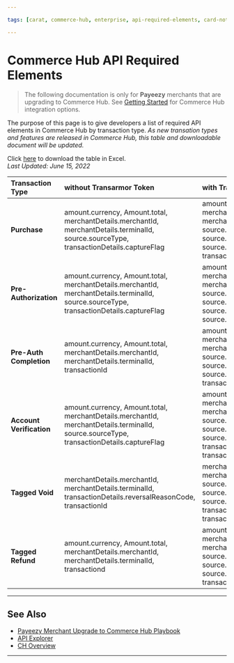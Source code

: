 ```yaml
---

tags: [carat, commerce-hub, enterprise, api-required-elements, card-not-present, payeezy]

---
```


# Commerce Hub API Required Elements

<!-- theme: danger -->
> The following documentation is only for **Payeezy** merchants that are upgrading to Commerce Hub. See [Getting Started](?path=docs/Getting-Started/Getting-Started-General.md) for Commerce Hub integration options.

The purpose of this page is to give developers a list of required API elements in Commerce Hub by transaction type.  _As new transation types and features are released in Commerce Hub, this table and downloadable document will be updated._  

Click [here](https://github.com/Fiserv/Commerce-Hub/raw/Payeezy-Prod/assets/doc-files/Commerce_Hub_Required_API_Elements.xlsx) to download the table in Excel.\
_Last Updated: June 15, 2022_

| Transaction Type | without Transarmor Token | with Transarmor Token|
| :-------------------------------------- | :------------- |:----------------|
|**Purchase** | amount.currency, Amount.total, merchantDetails.merchantId, merchantDetails.terminalId, source.sourceType, transactionDetails.captureFlag  | amount.currency, Amount.total, merchantDetails.merchantId, merchantDetails.terminalId, source.card.expirationMonth, source.card.expirationYear, source.sourceType, source.tokenData, source.tokenSource, transactionDetails.captureFlag |
|**Pre-Authorization** | amount.currency, Amount.total, merchantDetails.merchantId,  merchantDetails.terminalId, source.sourceType, transactionDetails.captureFlag | amount.currency, Amount.total, merchantDetails.merchantId, merchantDetails.terminalId, source.card.expirationMonth, source.card.expirationYear,  source.sourceType, source.tokenData, source.tokenSource,transactionDetails.captureFlag |
|**Pre-Auth Completion** | amount.currency, Amount.total, merchantDetails.merchantId, merchantDetails.terminalId, transactionId | amount.currency, Amount.total, merchantDetails.merchantId, merchantDetails.terminalId, source.card.expirationMonth, source.card.expirationYear, source.sourceType, source.tokenData, source.tokenSource, transactionId  |
|**Account Verification** | amount.currency,  Amount.total, merchantDetails.merchantId, merchantDetails.terminalId, source.sourceType,  transactionDetails.captureFlag | amount.currency, Amount.total, merchantDetails.merchantId, merchantDetails.terminalId, source.card.expirationMonth, source.card.expirationYear, source.sourceType, source.tokenData, source.tokenSource, transactionDetails.captureFlag, transactionDetails.createToken |
|**Tagged Void** |  merchantDetails.merchantId, merchantDetails.terminalId, transactionDetails.reversalReasonCode, transactionId |  merchantDetails.merchantId, merchantDetails.terminalId, source.card.expirationMonth, source.card.expirationYear, source.sourceType, source.tokenData, source.tokenSource, transactionDetails.reversalReasonCode, transactionId |
|**Tagged Refund** | amount.currency, Amount.total, merchantDetails.merchantId, merchantDetails.terminalId, transactiond | amount.currency, Amount.total, merchantDetails.merchantId, merchantDetails.terminalId, source.card.expirationMonth, source.card.expirationYear, source.sourceType, source.tokenData, source.tokenSource, transactionId  |

---

## See Also

- [Payeezy Merchant Upgrade to Commerce Hub Playbook](?path=docs/Resources/Guides/Payeezy/PayeezyUpgradetoCHGuideLandingPage.md)
- [API Explorer](../api/?type=post&path=/payments/v1/charges)
- [CH Overview](?path=docs/Getting-Started/Getting-Started-General.md)

---
